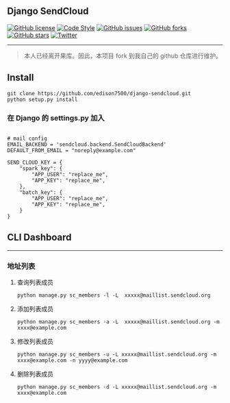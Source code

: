 ## Django SendCloud


[![GitHub license](https://img.shields.io/github/license/edison7500/django-sendcloud.svg)](https://github.com/edison7500/django-sendcloud/blob/master/LICENSE)
[![Code Style](https://img.shields.io/badge/code%20style-black-000000.svg)](https://github.com/psf/black)
[![GitHub issues](https://img.shields.io/github/issues/edison7500/django-sendcloud.svg)](https://github.com/edison7500/django-sendcloud/issues)
[![GitHub forks](https://img.shields.io/github/forks/edison7500/django-sendcloud.svg)](https://github.com/edison7500/django-sendcloud/network)
[![GitHub stars](https://img.shields.io/github/stars/edison7500/django-sendcloud.svg)](https://github.com/edison7500/django-sendcloud/stargazers)
[![Twitter](https://img.shields.io/twitter/url/https/github.com/edison7500/django-sendcloud.svg?style=social)](https://twitter.com/intent/tweet?text=Wow:&url=https%3A%2F%2Fgithub.com%2Fedison7500%2Fdjango-sendcloud)


---

> 本人已经离开果库。因此，本项目 fork 到我自己的 github 仓库进行维护。


## Install 

```.shell script
git clone https://github.com/edison7500/django-sendcloud.git
python setup.py install
```

### 在 Django 的 settings.py 加入  

```.python

# mail config
EMAIL_BACKEND = 'sendcloud.backend.SendCloudBackend'
DEFAULT_FROM_EMAIL = "noreply@example.com"

SEND_CLOUD_KEY = {
    "spark_key": {
        "APP_USER": "replace_me",
        "APP_KEY": "replace_me",
    },
    "batch_key": {
        "APP_USER": "replace_me",
        "APP_KEY": "replace_me",
    }
}

```


## CLI Dashboard

---

### 地址列表

1. 查询列表成员
    ```.shell
    python manage.py sc_members -l -L  xxxxx@maillist.sendcloud.org
    ```
    
2. 添加列表成员

    ```.shell
    python manage.py sc_members -a -L  xxxxx@maillist.sendcloud.org -m xxxx@example.com
    ```
    
3. 修改列表成员
   ```.shell
   python manage.py sc_members -u -L xxxxx@maillist.sendcloud.org -m xxxx@example.com -n yyyy@example.com
   ```

4. 删除列表成员
    ```.shell
    python manage.py sc_members -d -L xxxxx@maillist.sendcloud.org -m xxxx@example.com
    ```
